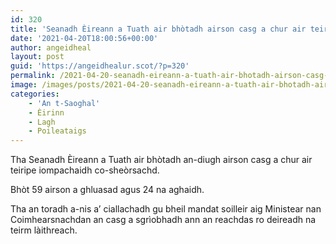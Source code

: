 ```yaml
---
id: 320
title: 'Seanadh Èireann a Tuath air bhòtadh airson casg a chur air teiripe iompachaidh'
date: '2021-04-20T18:00:56+00:00'
author: angeidheal
layout: post
guid: 'https://angeidhealur.scot/?p=320'
permalink: /2021-04-20-seanadh-eireann-a-tuath-air-bhotadh-airson-casg-a-chur-air-teiripe-iompachaidh/
image: /images/posts/2021-04-20-seanadh-eireann-a-tuath-air-bhotadh-airson-casg-a-chur-air-teiripe-iompachaidh.webp
categories:
    - 'An t-Saoghal'
    - Èirinn
    - Lagh
    - Poileataigs
---
```


Tha Seanadh Èireann a Tuath air bhòtadh an-diugh airson casg a chur air teiripe iompachaidh co-sheòrsachd.

Bhòt 59 airson a ghluasad agus 24 na aghaidh.

Tha an toradh a-nis a’ ciallachadh gu bheil mandat soilleir aig Ministear nan Coimhearsnachdan an casg a sgrìobhadh ann an reachdas ro deireadh na teirm làithreach.
